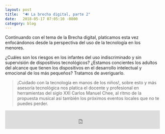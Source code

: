 ```yaml
---
layout: post
title:  "🔊 La brecha digital, parte 2"
date:   2018-05-17 07:05:10 -0800
category: blog
---
```

Continuando con el tema de la Brecha digital, platicamos esta vez enfocándonos desde la perspectiva del uso de la tecnología en los menores.

¿Cuáles son los riesgos en los infantes del uso indiscriminado y sin supervisión de dispositivos tecnológicos? ¿Estamos concientes los adultos del alcance que tienen los dispositivos en el desarrollo intelectual y emocional de los más pequeños? Tratamos de averiguarlo.

> ¡Cuidado con la tecnología en manos de los niños!, sobre esto y más asesoría tecnológica nos platica el docente y profesional en herramientas del siglo XXI Carlos Manuel Chee, al ritmo de la propuesta musical así también los próximos eventos locales que no te puedes perder.

<iframe width="100%" height="60" src="https://www.mixcloud.com/widget/iframe/?hide_cover=1&amp;mini=1&amp;feed=%2FUABCRadio%2Falfabetizaci%C3%B3n-para-ni%C3%B1os-y-adolescentes%2F" frameborder="0"></iframe>
